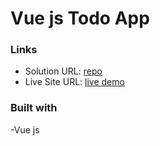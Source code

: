 # Vue js Todo App

### Links

- Solution URL: [repo](https://github.com/reynoldArun/vue-js-todo-app)
- Live Site URL: [live demo](https://nimble-concha-227b7d.netlify.app/)

### Built with

-Vue js

